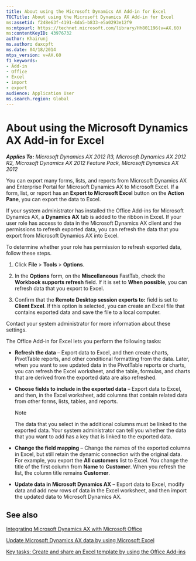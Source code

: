 ```yaml
---
title: About using the Microsoft Dynamics AX Add-in for Excel
TOCTitle: About using the Microsoft Dynamics AX Add-in for Excel
ms:assetid: f248e63f-4191-4da5-b833-e5a0293e12f9
ms:mtpsurl: https://technet.microsoft.com/library/Hh801196(v=AX.60)
ms:contentKeyID: 43976732
author: Khairunj
ms.author: daxcpft
ms.date: 04/18/2014
mtps_version: v=AX.60
f1_keywords:
- Add-in
- Office
- Excel
- import
- export
audience: Application User
ms.search.region: Global
---
```


# About using the Microsoft Dynamics AX Add-in for Excel 


_**Applies To:** Microsoft Dynamics AX 2012 R3, Microsoft Dynamics AX 2012 R2, Microsoft Dynamics AX 2012 Feature Pack, Microsoft Dynamics AX 2012_

You can export many forms, lists, and reports from Microsoft Dynamics AX and Enterprise Portal for Microsoft Dynamics AX to Microsoft Excel. If a form, list, or report has an **Export to Microsoft Excel** button on the **Action Pane**, you can export the data to Excel.

If your system administrator has installed the Office Add-ins for Microsoft Dynamics AX, a **Dynamics AX** tab is added to the ribbon in Excel. If your user role has access to data in the Microsoft Dynamics AX client and the permissions to refresh exported data, you can refresh the data that you export from Microsoft Dynamics AX into Excel.

To determine whether your role has permission to refresh exported data, follow these steps.

1.  Click **File** \> **Tools** \> **Options**.

2.  In the **Options** form, on the **Miscellaneous** FastTab, check the **Workbook supports refresh** field. If it is set to **When possible**, you can refresh data that you export to Excel.

3.  Confirm that the **Remote Desktop session exports to:** field is set to **Client Excel**. If this option is selected, you can create an Excel file that contains exported data and save the file to a local computer.

Contact your system administrator for more information about these settings.

The Office Add-in for Excel lets you perform the following tasks:

  - **Refresh the data** – Export data to Excel, and then create charts, PivotTable reports, and other conditional formatting from the data. Later, when you want to see updated data in the PivotTable reports or charts, you can refresh the Excel worksheet, and the table, formulas, and charts that are derived from the exported data are also refreshed.

  - **Choose fields to include in the exported data** – Export data to Excel, and then, in the Excel worksheet, add columns that contain related data from other forms, lists, tables, and reports.
    

    > [!NOTE]
    > <P>The data that you select in the additional columns must be linked to the exported data. Your system administrator can tell you whether the data that you want to add has a key that is linked to the exported data.</P>



  - **Change the field mapping** – Change the names of the exported columns in Excel, but still retain the dynamic connection with the original data. For example, you export the **All customers** list to Excel. You change the title of the first column from **Name** to **Customer**. When you refresh the list, the column title remains **Customer**.

  - **Update data in Microsoft Dynamics AX** – Export data to Excel, modify data and add new rows of data in the Excel worksheet, and then import the updated data to Microsoft Dynamics AX.

## See also

[Integrating Microsoft Dynamics AX with Microsoft Office](integrating-microsoft-dynamics-ax-with-microsoft-office.md)

[Update Microsoft Dynamics AX data by using Microsoft Excel](update-microsoft-dynamics-ax-data-by-using-microsoft-excel.md)

[Key tasks: Create and share an Excel template by using the Office Add-ins](key-tasks-create-and-share-an-excel-template-by-using-the-office-add-ins.md)

  


